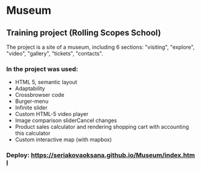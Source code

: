 # Museum
## Training project (Rolling Scopes School)
The project is a site of a museum, including 6 sections: "visiting", "explore", "video", "gallery", "tickets", "contacts".
### In the project was used:
- HTML 5, semantic layout
- Adaptability
- Crossbrowser code
- Burger-menu
- Infinite slider
- Custom HTML-5 video player
- Image comparison sliderCancel changes
- Product sales calculator and rendering shopping cart with accounting this calculator
- Custom interactive map (with mapbox)
### Deploy: https://seriakovaoksana.github.io/Museum/index.html
